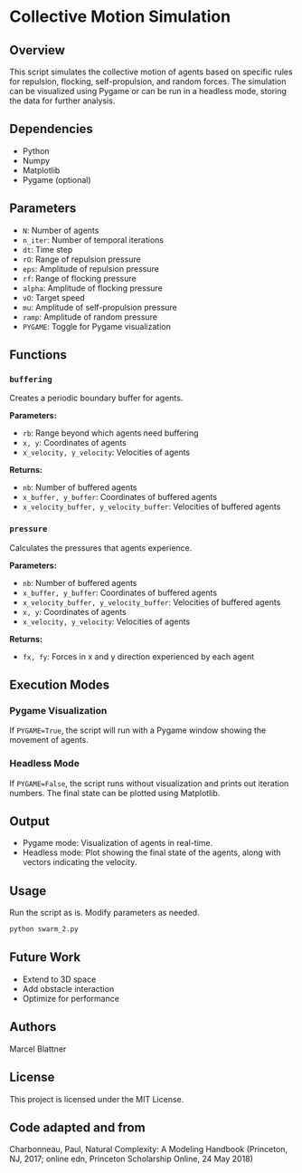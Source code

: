 # Collective Motion Simulation

## Overview

This script simulates the collective motion of agents based on specific rules for repulsion, flocking, self-propulsion, and random forces. The simulation can be visualized using Pygame or can be run in a headless mode, storing the data for further analysis.

## Dependencies

- Python
- Numpy
- Matplotlib
- Pygame (optional)

## Parameters

- `N`: Number of agents
- `n_iter`: Number of temporal iterations
- `dt`: Time step
- `rO`: Range of repulsion pressure
- `eps`: Amplitude of repulsion pressure
- `rf`: Range of flocking pressure
- `alpha`: Amplitude of flocking pressure
- `vO`: Target speed
- `mu`: Amplitude of self-propulsion pressure
- `ramp`: Amplitude of random pressure
- `PYGAME`: Toggle for Pygame visualization

## Functions

### `buffering`

Creates a periodic boundary buffer for agents.

**Parameters:**
- `rb`: Range beyond which agents need buffering
- `x, y`: Coordinates of agents
- `x_velocity, y_velocity`: Velocities of agents

**Returns:**
- `nb`: Number of buffered agents
- `x_buffer, y_buffer`: Coordinates of buffered agents
- `x_velocity_buffer, y_velocity_buffer`: Velocities of buffered agents

### `pressure`

Calculates the pressures that agents experience.

**Parameters:**
- `nb`: Number of buffered agents
- `x_buffer, y_buffer`: Coordinates of buffered agents
- `x_velocity_buffer, y_velocity_buffer`: Velocities of buffered agents
- `x, y`: Coordinates of agents
- `x_velocity, y_velocity`: Velocities of agents

**Returns:**
- `fx, fy`: Forces in x and y direction experienced by each agent

## Execution Modes

### Pygame Visualization

If `PYGAME=True`, the script will run with a Pygame window showing the movement of agents.

### Headless Mode

If `PYGAME=False`, the script runs without visualization and prints out iteration numbers. The final state can be plotted using Matplotlib.

## Output

- Pygame mode: Visualization of agents in real-time.
- Headless mode: Plot showing the final state of the agents, along with vectors indicating the velocity.

## Usage

Run the script as is. Modify parameters as needed.
```bash
python swarm_2.py
```


## Future Work

- Extend to 3D space
- Add obstacle interaction
- Optimize for performance

## Authors
Marcel Blattner

## License
This project is licensed under the MIT License.

## Code adapted and from
Charbonneau, Paul, Natural Complexity: A Modeling Handbook (Princeton, NJ, 2017; online edn, Princeton Scholarship Online, 24 May 2018)
